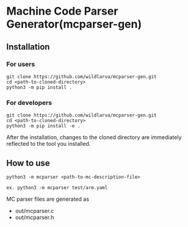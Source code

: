 # Machine Code Parser Generator(mcparser-gen)
## Installation
### For users
```
git clone https://github.com/wildlarva/mcparser-gen.git
cd <path-to-cloned-directory>
python3 -m pip install .
```

### For developers
```
git clone https://github.com/wildlarva/mcparser-gen.git
cd <path-to-cloned-directory>
python3 -m pip install -e .
```
After the installation, changes to the cloned directory are immediately reflected to the tool you installed.

## How to use
```
python3 -m mcparser <path-to-mc-description-file>

ex. python3 -m mcparser test/arm.yaml
```
MC parser files are generated as
* out/mcparser.c
* out/mcparser.h
